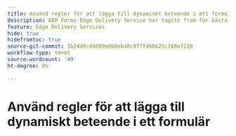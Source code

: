```yaml
---
title: Använd regler för att lägga till dynamiskt beteende i ett formulär
description: AEM Forms Edge Delivery Service har tagits fram för bästa prestanda och ger er möjlighet att förutse framtiden för smidig datainsamling och användarengagemang. Använd regler för att lägga till dynamiskt beteende i ett formulär
feature: Edge Delivery Services
hide: true
hidefromtoc: true
source-git-commit: 3b24d0cd4099e0b8eb48c977f460b25c168af220
workflow-type: tm+mt
source-wordcount: '49'
ht-degree: 0%

---
```



# Använd regler för att lägga till dynamiskt beteende i ett formulär

